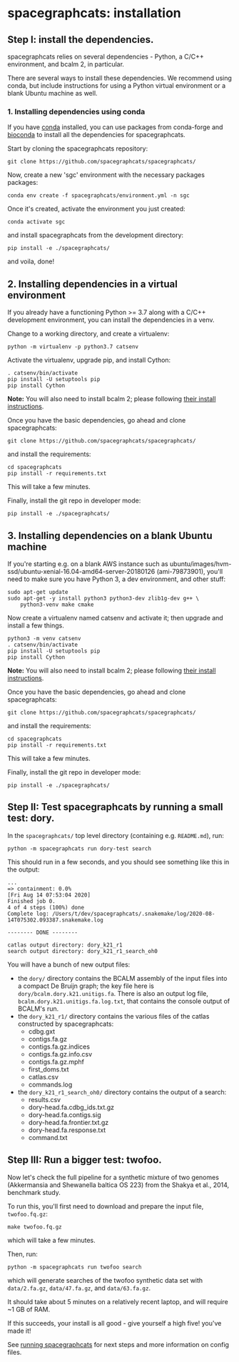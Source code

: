 # spacegraphcats: installation

## Step I: install the dependencies.

spacegraphcats relies on several dependencies - Python, a C/C++ environment,
and bcalm 2, in particular.

There are several ways to install these dependencies. We recommend
using conda, but include instructions for using a Python virtual
environment or a blank Ubuntu machine as well.

### 1. Installing dependencies using conda

If you have [conda](https://docs.conda.io/en/latest/) installed, you can
use packages from conda-forge and [bioconda](https://docs.conda.io/en/latest/)
to install all the dependencies for spacegraphcats.

Start by cloning the spacegraphcats repository:

```
git clone https://github.com/spacegraphcats/spacegraphcats/
```

Now, create a new 'sgc' environment with the necessary packages
packages:

```
conda env create -f spacegraphcats/environment.yml -n sgc
```

Once it's created, activate the environment you just created:

```
conda activate sgc
```

and install spacegraphcats from the development directory:
```
pip install -e ./spacegraphcats/
```

and voila, done!

## 2. Installing dependencies in a virtual environment

If you already have a functioning Python >= 3.7 along with a C/C++
development environment, you can install the dependencies in a
venv.

Change to a working directory, and create a virtualenv:

```
python -m virtualenv -p python3.7 catsenv
```

Activate the virtualenv, upgrade pip, and install Cython:
```
. catsenv/bin/activate
pip install -U setuptools pip
pip install Cython
```

**Note:** You will also need to install bcalm 2; please following
[their install instructions](https://github.com/GATB/bcalm#installation).

Once you have the basic dependencies, go ahead and clone spacegraphcats:
```
git clone https://github.com/spacegraphcats/spacegraphcats/
```

and install the requirements:

```
cd spacegraphcats
pip install -r requirements.txt
```

This will take a few minutes.

Finally, install the git repo in developer mode:

```
pip install -e ./spacegraphcats/
```

## 3. Installing dependencies on a blank Ubuntu machine

If you're starting e.g. on a blank AWS instance such as
ubuntu/images/hvm-ssd/ubuntu-xenial-16.04-amd64-server-20180126
(ami-79873901), you'll need to make sure you have Python 3, a dev
environment, and other stuff:

```
sudo apt-get update
sudo apt-get -y install python3 python3-dev zlib1g-dev g++ \
    python3-venv make cmake
```

Now create a virtualenv named catsenv and activate it; then upgrade
and install a few things.

```
python3 -m venv catsenv
. catsenv/bin/activate
pip install -U setuptools pip
pip install Cython
```

**Note:** You will also need to install bcalm 2; please following
[their install instructions](https://github.com/GATB/bcalm#installation).

Once you have the basic dependencies, go ahead and clone spacegraphcats:
```
git clone https://github.com/spacegraphcats/spacegraphcats/
```

and install the requirements:

```
cd spacegraphcats
pip install -r requirements.txt
```

This will take a few minutes.


Finally, install the git repo in developer mode:

```
pip install -e ./spacegraphcats/
```

## Step II: Test spacegraphcats by running a small test: dory.

In the `spacegraphcats/` top level directory (containing e.g. `README.md`),
run:

```
python -m spacegraphcats run dory-test search
```

This should run in a few seconds, and you should see something like this in the output:

```
...
=> containment: 0.0%
[Fri Aug 14 07:53:04 2020]
Finished job 0.
4 of 4 steps (100%) done
Complete log: /Users/t/dev/spacegraphcats/.snakemake/log/2020-08-14T075302.093387.snakemake.log

-------- DONE --------

catlas output directory: dory_k21_r1
search output directory: dory_k21_r1_search_oh0
```

You will have a bunch of new output files:

* the `dory/` directory contains the BCALM assembly of the input files into a compact De Bruijn graph; the key file here is `dory/bcalm.dory.k21.unitigs.fa`. There is also an output log file, `bcalm.dory.k21.unitigs.fa.log.txt`, that contains the console output of BCALM's run.
* the `dory_k21_r1/` directory contains the various files of the catlas constructed by spacegraphcats:
    * cdbg.gxt
    * contigs.fa.gz
    * contigs.fa.gz.indices
    * contigs.fa.gz.info.csv
    * contigs.fa.gz.mphf
    * first_doms.txt
    * catlas.csv
    * commands.log
* the `dory_k21_r1_search_oh0/` directory contains the output of a search:
    * results.csv
    * dory-head.fa.cdbg_ids.txt.gz
    * dory-head.fa.contigs.sig
    * dory-head.fa.frontier.txt.gz
    * dory-head.fa.response.txt
    * command.txt
    
## Step III: Run a bigger test: twofoo.

Now let's check the full pipeline for a synthetic mixture of two
genomes (Akkermansia and Shewanella baltica OS 223) from the Shakya et
al., 2014, benchmark study.

To run this, you'll first need to download and prepare the input file, `twofoo.fq.gz`:

```
make twofoo.fq.gz
```

which will take a few minutes.

Then, run:
```
python -m spacegraphcats run twofoo search
```

which will generate searches of the twofoo synthetic data set with `data/2.fa.gz`, `data/47.fa.gz`, and `data/63.fa.gz`.

It should take about 5 minutes on a relatively recent laptop, and will require ~1 GB of RAM.

If this succeeds, your install is all good - give yourself a high five!
you've made it!

See [running spacegraphcats](01-running-spacegraphcats.md) for next steps and
more information on config files.
